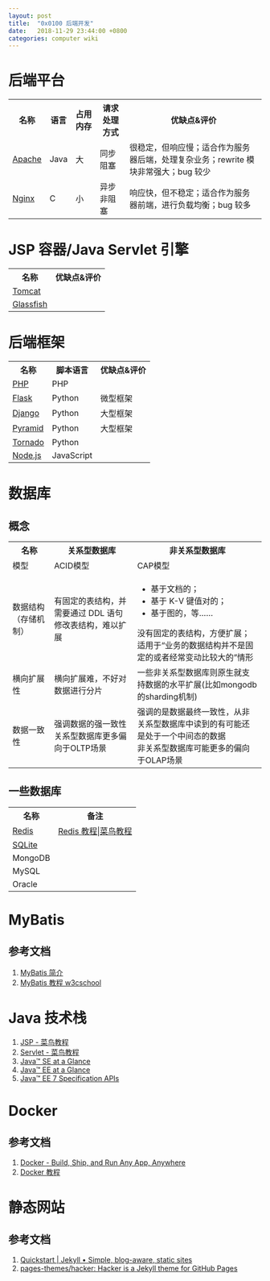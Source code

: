 ```yaml
---
layout: post
title:  "0x0100 后端开发"
date:   2018-11-29 23:44:00 +0800
categories: computer wiki
---
```


# 后端平台

<table>
  <tr>
    <th>名称</th>
    <th>语言</th>
    <th>占用内存</th>
    <th>请求处理方式</th>
    <th>优缺点&评价</th>
  </tr>
  <tr>
    <td><a href="http://httpd.apache.org/">Apache</a></td>
    <td>Java</td>
    <td>大</td>
    <td>同步阻塞</td>
    <td>很稳定，但响应慢；适合作为服务器后端，处理复杂业务；rewrite 模块非常强大；bug 较少</td>
  </tr>
  <tr>
    <td><a href="http://nginx.org/">Nginx</a></td>
    <td>C</td>
    <td>小</td>
    <td>异步非阻塞</td>
    <td>响应快，但不稳定；适合作为服务器前端，进行负载均衡；bug 较多</td>
  </tr>
</table>

# JSP 容器/Java Servlet 引擎

<table>
  <tr>
    <th>名称</th>
    <th>优缺点&评价</th>
  </tr>
  <tr>
    <td><a href="http://tomcat.apache.org/">Tomcat</a></td>
    <td></td>
  </tr>
  <tr>
    <td><a href="https://javaee.github.io/glassfish/">Glassfish</a></td>
    <td></td>
  </tr>
</table>

# 后端框架

<table>
  <tr>
    <th>名称</th>
    <th>脚本语言</th>
    <th>优缺点&评价</th>
  </tr>
  <tr>
    <td><a href="http://php.net/">PHP</a></td>
    <td>PHP</td>
    <td></td>
  </tr>
  <tr>
    <td><a href="http://flask.pocoo.org/">Flask</a></td>
    <td>Python</td>
    <td>微型框架</td>
  </tr>
  <tr>
    <td><a href="https://www.djangoproject.com/">Django</a></td>
    <td>Python</td>
    <td>大型框架</td>
  </tr>
  <tr>
    <td><a href="https://trypyramid.com/">Pyramid</a></td>
    <td>Python</td>
    <td>大型框架</td>
  </tr>
  <tr>
    <td><a href="https://www.tornadoweb.org/">Tornado</a></td>
    <td>Python</td>
    <td></td>
  </tr>
  <tr>
    <td><a href="https://nodejs.org/">Node.js</a></td>
    <td>JavaScript</td>
    <td></td>
  </tr>
</table>

# 数据库

## 概念

<table>
  <tr>
    <th>名称</th>
    <th>关系型数据库</th>
    <th>非关系型数据库</th>
  </tr>
  <tr>
    <td>模型</td>
    <td>ACID模型</td>
    <td>CAP模型</td>
  </tr>
  <tr>
    <td>数据结构（存储机制）</td>
    <td>有固定的表结构，并需要通过 DDL 语句修改表结构，难以扩展</td>
    <td>
      <ul>
        <li>基于文档的；</li>
        <li>基于 K-V 键值对的；</li>
        <li>基于图的，等……</li>
      </ul>
      没有固定的表结构，方便扩展；适用于“业务的数据结构并不是固定的或者经常变动比较大的”情形
    </td>
  </tr>
  <tr>
    <td>横向扩展性</td>
    <td>横向扩展难，不好对数据进行分片</td>
    <td>一些非关系型数据库则原生就支持数据的水平扩展(比如mongodb的sharding机制)</td>
  </tr>
  <tr>
    <td>数据一致性</td>
    <td>强调数据的强一致性<br>关系型数据库更多偏向于OLTP场景</td>
    <td>强调的是数据最终一致性，从非关系型数据库中读到的有可能还是处于一个中间态的数据<br>非关系型数据库可能更多的偏向于OLAP场景</td>
  </tr>
</table>

## 一些数据库

<table>
  <tr>
    <th>名称</th>
    <th>备注</th>
  </tr>
  <tr>
    <td><a href="https://redis.io/">Redis</a></td>
    <td><a href="http://www.runoob.com/redis/redis-tutorial.html">Redis 教程|菜鸟教程</a></td>
  </tr>
  <tr>
    <td><a href="https://www.sqlite.org/">SQLite</a></td>
    <td></td>
  </tr>
  <tr>
    <td>MongoDB</td>
    <td></td>
  </tr>
  <tr>
    <td>MySQL</td>
    <td></td>
  </tr>
  <tr>
    <td>Oracle</td>
    <td></td>
  </tr>
</table>

# MyBatis

## 参考文档

1. [MyBatis 简介](http://www.mybatis.org/mybatis-3/zh/index.html)
2. [MyBatis 教程 w3cschool](https://www.w3cschool.cn/mybatis/)

# Java 技术栈

1. [JSP - 菜鸟教程](http://www.runoob.com/jsp/jsp-tutorial.html)
2. [Servlet - 菜鸟教程](http://www.runoob.com/servlet/servlet-tutorial.html)
3. [Java™ SE at a Glance](http://www.oracle.com/technetwork/java/javase/overview/index.html)
3. [Java™ EE at a Glance](http://www.oracle.com/technetwork/java/javaee/overview/index.html)
4. [Java™ EE 7 Specification APIs](https://docs.oracle.com/javaee/7/api/)

# Docker

## 参考文档

1. [Docker - Build, Ship, and Run Any App, Anywhere](https://www.docker.com/)
2. [Docker 教程](http://www.runoob.com/docker/docker-tutorial.html)

# 静态网站

## 参考文档

1. [Quickstart | Jekyll • Simple, blog-aware, static sites](https://jekyllrb.com/docs/)
2. [pages-themes/hacker: Hacker is a Jekyll theme for GitHub Pages](https://github.com/pages-themes/hacker)
